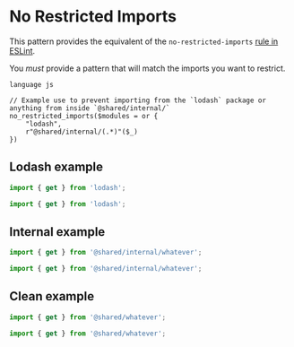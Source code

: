 # No Restricted Imports

This pattern provides the equivalent of the `no-restricted-imports` [rule in ESLint](https://eslint.org/docs/latest/rules/no-restricted-imports).

You _must_ provide a pattern that will match the imports you want to restrict.

```grit
language js

// Example use to prevent importing from the `lodash` package or anything from inside `@shared/internal/`
no_restricted_imports($modules = or {
	"lodash",
	r"@shared/internal/(.*)"($_)
})
```

## Lodash example

```js
import { get } from 'lodash';
```

```js
import { get } from 'lodash';
```

## Internal example

```js
import { get } from '@shared/internal/whatever';
```

```js
import { get } from '@shared/internal/whatever';
```

## Clean example

```js
import { get } from '@shared/whatever';
```

```js
import { get } from '@shared/whatever';
```
